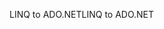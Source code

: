 <span data-ttu-id="25e71-101">LINQ to ADO.NET</span><span class="sxs-lookup"><span data-stu-id="25e71-101">LINQ to ADO.NET</span></span>